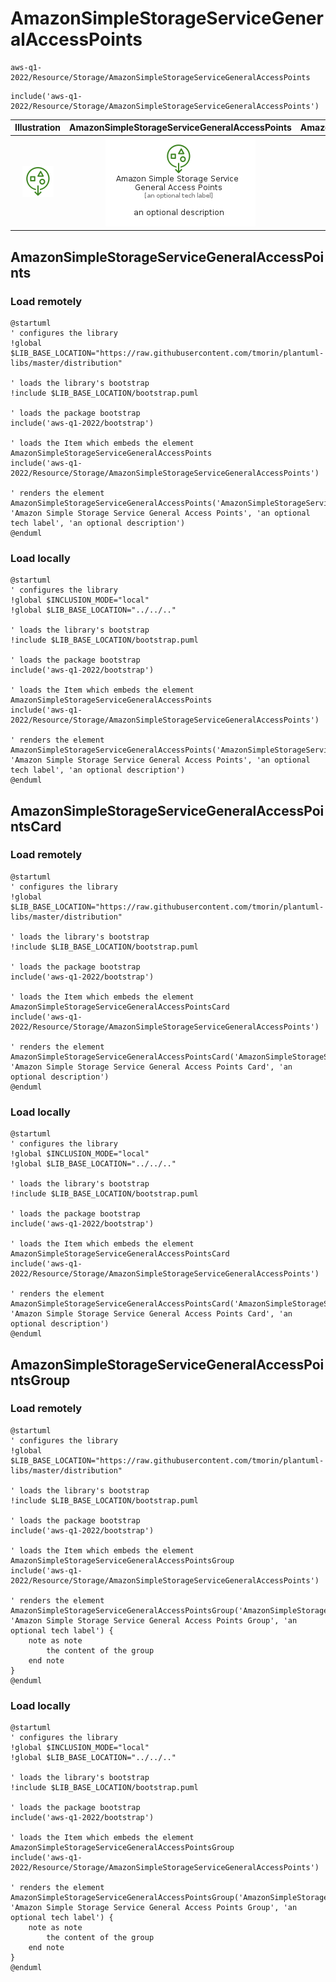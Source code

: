 # AmazonSimpleStorageServiceGeneralAccessPoints


```text
aws-q1-2022/Resource/Storage/AmazonSimpleStorageServiceGeneralAccessPoints
```

```text
include('aws-q1-2022/Resource/Storage/AmazonSimpleStorageServiceGeneralAccessPoints')
```



| Illustration | AmazonSimpleStorageServiceGeneralAccessPoints | AmazonSimpleStorageServiceGeneralAccessPointsCard | AmazonSimpleStorageServiceGeneralAccessPointsGroup |
| :---: | :---: | :---: | :---: |
| ![illustration for Illustration](../../../aws-q1-2022/Resource/Storage/AmazonSimpleStorageServiceGeneralAccessPoints.png) | ![illustration for AmazonSimpleStorageServiceGeneralAccessPoints](../../../aws-q1-2022/Resource/Storage/AmazonSimpleStorageServiceGeneralAccessPoints.Local.png) | ![illustration for AmazonSimpleStorageServiceGeneralAccessPointsCard](../../../aws-q1-2022/Resource/Storage/AmazonSimpleStorageServiceGeneralAccessPointsCard.Local.png) | ![illustration for AmazonSimpleStorageServiceGeneralAccessPointsGroup](../../../aws-q1-2022/Resource/Storage/AmazonSimpleStorageServiceGeneralAccessPointsGroup.Local.png) |




## AmazonSimpleStorageServiceGeneralAccessPoints

### Load remotely
```plantuml
@startuml
' configures the library
!global $LIB_BASE_LOCATION="https://raw.githubusercontent.com/tmorin/plantuml-libs/master/distribution"

' loads the library's bootstrap
!include $LIB_BASE_LOCATION/bootstrap.puml

' loads the package bootstrap
include('aws-q1-2022/bootstrap')

' loads the Item which embeds the element AmazonSimpleStorageServiceGeneralAccessPoints
include('aws-q1-2022/Resource/Storage/AmazonSimpleStorageServiceGeneralAccessPoints')

' renders the element
AmazonSimpleStorageServiceGeneralAccessPoints('AmazonSimpleStorageServiceGeneralAccessPoints', 'Amazon Simple Storage Service General Access Points', 'an optional tech label', 'an optional description')
@enduml
```

### Load locally
```plantuml
@startuml
' configures the library
!global $INCLUSION_MODE="local"
!global $LIB_BASE_LOCATION="../../.."

' loads the library's bootstrap
!include $LIB_BASE_LOCATION/bootstrap.puml

' loads the package bootstrap
include('aws-q1-2022/bootstrap')

' loads the Item which embeds the element AmazonSimpleStorageServiceGeneralAccessPoints
include('aws-q1-2022/Resource/Storage/AmazonSimpleStorageServiceGeneralAccessPoints')

' renders the element
AmazonSimpleStorageServiceGeneralAccessPoints('AmazonSimpleStorageServiceGeneralAccessPoints', 'Amazon Simple Storage Service General Access Points', 'an optional tech label', 'an optional description')
@enduml
```

## AmazonSimpleStorageServiceGeneralAccessPointsCard

### Load remotely
```plantuml
@startuml
' configures the library
!global $LIB_BASE_LOCATION="https://raw.githubusercontent.com/tmorin/plantuml-libs/master/distribution"

' loads the library's bootstrap
!include $LIB_BASE_LOCATION/bootstrap.puml

' loads the package bootstrap
include('aws-q1-2022/bootstrap')

' loads the Item which embeds the element AmazonSimpleStorageServiceGeneralAccessPointsCard
include('aws-q1-2022/Resource/Storage/AmazonSimpleStorageServiceGeneralAccessPoints')

' renders the element
AmazonSimpleStorageServiceGeneralAccessPointsCard('AmazonSimpleStorageServiceGeneralAccessPointsCard', 'Amazon Simple Storage Service General Access Points Card', 'an optional description')
@enduml
```

### Load locally
```plantuml
@startuml
' configures the library
!global $INCLUSION_MODE="local"
!global $LIB_BASE_LOCATION="../../.."

' loads the library's bootstrap
!include $LIB_BASE_LOCATION/bootstrap.puml

' loads the package bootstrap
include('aws-q1-2022/bootstrap')

' loads the Item which embeds the element AmazonSimpleStorageServiceGeneralAccessPointsCard
include('aws-q1-2022/Resource/Storage/AmazonSimpleStorageServiceGeneralAccessPoints')

' renders the element
AmazonSimpleStorageServiceGeneralAccessPointsCard('AmazonSimpleStorageServiceGeneralAccessPointsCard', 'Amazon Simple Storage Service General Access Points Card', 'an optional description')
@enduml
```

## AmazonSimpleStorageServiceGeneralAccessPointsGroup

### Load remotely
```plantuml
@startuml
' configures the library
!global $LIB_BASE_LOCATION="https://raw.githubusercontent.com/tmorin/plantuml-libs/master/distribution"

' loads the library's bootstrap
!include $LIB_BASE_LOCATION/bootstrap.puml

' loads the package bootstrap
include('aws-q1-2022/bootstrap')

' loads the Item which embeds the element AmazonSimpleStorageServiceGeneralAccessPointsGroup
include('aws-q1-2022/Resource/Storage/AmazonSimpleStorageServiceGeneralAccessPoints')

' renders the element
AmazonSimpleStorageServiceGeneralAccessPointsGroup('AmazonSimpleStorageServiceGeneralAccessPointsGroup', 'Amazon Simple Storage Service General Access Points Group', 'an optional tech label') {
    note as note
        the content of the group
    end note
}
@enduml
```

### Load locally
```plantuml
@startuml
' configures the library
!global $INCLUSION_MODE="local"
!global $LIB_BASE_LOCATION="../../.."

' loads the library's bootstrap
!include $LIB_BASE_LOCATION/bootstrap.puml

' loads the package bootstrap
include('aws-q1-2022/bootstrap')

' loads the Item which embeds the element AmazonSimpleStorageServiceGeneralAccessPointsGroup
include('aws-q1-2022/Resource/Storage/AmazonSimpleStorageServiceGeneralAccessPoints')

' renders the element
AmazonSimpleStorageServiceGeneralAccessPointsGroup('AmazonSimpleStorageServiceGeneralAccessPointsGroup', 'Amazon Simple Storage Service General Access Points Group', 'an optional tech label') {
    note as note
        the content of the group
    end note
}
@enduml
```

